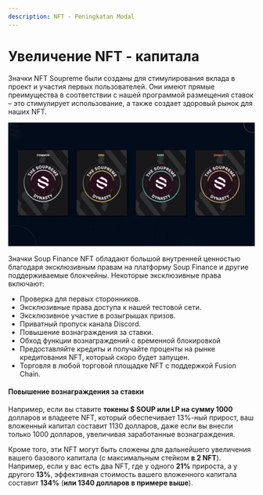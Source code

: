```yaml
---
description: NFT - Peningkatan Modal
---
```


# Увеличение NFT - капитала

Значки NFT Soupreme были созданы для стимулирования вклада в проект и участия первых пользователей. Они имеют прямые преимущества в соответствии с нашей программой размещения ставок – это стимулирует использование, а также создает здоровый рынок для наших NFT.

![4 Tingkat Lencana Soupreme: Common, Epic, Rare dan Dynasty](../../.gitbook/assets/image.png)

Значки Soup Finance NFT обладают большой внутренней ценностью благодаря эксклюзивным правам на платформу Soup Finance и другие поддерживаемые блокчейны. Некоторые эксклюзивные права включают:

* Проверка для первых сторонников.
* Эксклюзивные права доступа к нашей тестовой сети.
* Эксклюзивное участие в розыгрышах призов.
* Приватный пропуск канала Discord.
* Повышение вознаграждения за ставки.
* Обход функции вознаграждений с временной блокировкой
* Предоставляйте кредиты и получайте проценты на рынке кредитования NFT, который скоро будет запущен.
* Торговля в любой торговой площадке NFT с поддержкой Fusion Chain.

#### Повышение вознаграждения за ставки

Например, если вы ставите **токены $ SOUP или LP на сумму 1000** долларов и владеете NFT, который обеспечивает 13%-ный прирост, ваш вложенный капитал составит 1130 долларов, даже если вы внесли только 1000 долларов, увеличивая заработанные вознаграждения.

Кроме того, эти NFT могут быть сложены для дальнейшего увеличения вашего базового капитала (с максимальным стейком **в 2 NFT**). Например, если у вас есть два NFT, где у одного **21%** прироста, а у другого **13%**, эффективная стоимость вашего вложенного капитала составит **134%** (**или 1340 долларов в примере выше**).

